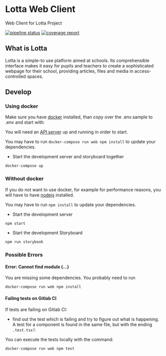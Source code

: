 # Lotta Web Client

Web Client for Lotta Project

[![pipeline status](https://gitlab.com/medienportal/api-server/badges/master/pipeline.svg)](https://gitlab.com/medienportal/api-server/commits/master)
[![coverage report](https://gitlab.com/medienportal/api-server/badges/master/coverage.svg)](https://gitlab.com/medienportal/api-server/commits/master)

## What is Lotta

Lotta is a simple-to use platform aimed at schools.
Its comprehensible interface makes it easy for pupils and teachers
to create a sophisticated webpage for their school,
providing articles, files and media in access-controlled spaces.

## Develop

### Using docker

Make sure you have [docker](https://www.docker.com/products/docker-desktop) installed,
than copy over the .env.sample to .env and start with:

You will need an [API server](https://gitlab.com/medienportal/api-server) up
and running in order to start.

You may have to run `docker-compose run web npm install` to update your dependencies.

- Start the development server and storyboard together

``` bash
docker-compose up
```

### Without docker

If you do not want to use docker, for example for performance reasons,
you will have to have [nodejs](https://nodejs.org) installed.

You may have to run `npm install` to update your dependencies.

- Start the development server

``` bash
npm start
```

- Start the development Storyboard

``` bash
npm run storybook
```

### Possible Errors

#### Error: Cannot find module (...)

You are missing some dependencies. You probably need to run

``` bash
docker-compose run web npm install
```

#### Failing tests on Gitlab CI

If tests are failing on Gitlab CI:

- find out the test which is failing and try to figure out what is happening.
A test for a component is found in the same file, but with the ending `.test.tsx?`.

You can execute the tests locally with the command:

``` bash
docker-compose run web npm test
```
